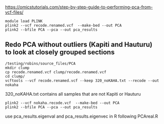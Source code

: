 https://omicstutorials.com/step-by-step-guide-to-performing-pca-from-vcf-files/
```
module load PLINK
plink2 --vcf recode.renamed.vcf  --make-bed --out PCA
plink2 --bfile PCA --pca --out pca_results
```
## Redo PCA without outliers (Kapiti and Hauturu) to look at closely grouped sections
```
/testing/robins/source_files/PCA
mkdir clump
cp recode.renamed.vcf clump/recode.renamed.vcf
cd clump/
vcftools --vcf recode.renamed.vcf --keep 320_noKAHA.txt --recode --out nokaha
```
320_noKAHA.txt contains all samples that are not Kapiti or Hauturu
```
plink2 --vcf nokaha.recode.vcf  --make-bed --out PCA
plink2 --bfile PCA --pca --out pca_results
```
use pca_results.eigenval and pca_results.eigenvec in R following PCAreal.R
